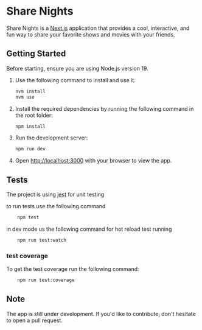 # Share Nights

Share Nights is a [Next.js](https://nextjs.org/) application that provides a cool, interactive, and fun way to share your favorite shows and movies with your friends.

## Getting Started

Before starting, ensure you are using Node.js version 19.

1. Use the following command to install and use it.

    ```bash
    nvm install
    nvm use
    ```

2. Install the required dependencies by running the following command in the root folder:

    ```bash
    npm install
    ```

3. Run the development server:

    ```bash
    npm run dev
    ```

4. Open [http://localhost:3000](http://localhost:3000) with your browser to view the app.

## Tests

The project is using [jest](https://jestjs.io/) for unit testing

to run tests use the following command

```bash
    npm test
```

in dev mode us the following command for hot reload test running

```bash
    npm run test:watch
```

### test coverage

To get the test coverage run the following command:

```bash
    npm run test:coverage
```

## Note

The app is still under development. If you'd like to contribute, don't hesitate to open a pull request.
